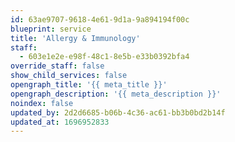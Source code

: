 ```yaml
---
id: 63ae9707-9618-4e61-9d1a-9a894194f00c
blueprint: service
title: 'Allergy & Immunology'
staff:
  - 603e1e2e-e98f-48c1-8e5b-e33b0392bfa4
override_staff: false
show_child_services: false
opengraph_title: '{{ meta_title }}'
opengraph_description: '{{ meta_description }}'
noindex: false
updated_by: 2d2d6685-b06b-4c36-ac61-bb3b0bd2b14f
updated_at: 1696952833
---
```

